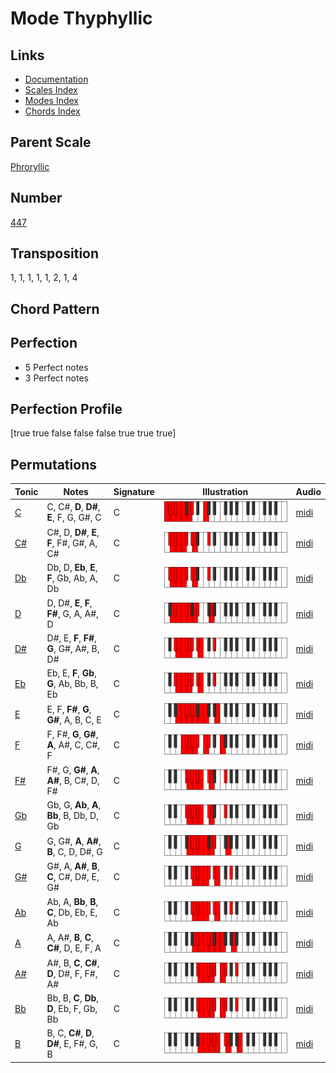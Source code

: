 # Mode Thyphyllic

## Links

- [Documentation](README.md)
- [Scales Index](Scales.md)
- [Modes Index](Modes.md)
- [Chords Index](Chords.md)

## Parent Scale

[Phroryllic](ScalePhroryllic.md)

## Number

[447](https://ianring.com/musictheory/scales/447)

## Transposition

1, 1, 1, 1, 1, 2, 1, 4

## Chord Pattern



## Perfection

- 5 Perfect notes
- 3 Perfect notes

## Perfection Profile

[true true false false false true true true]

## Permutations

| Tonic | Notes | Signature | Illustration | Audio |
|-------|-------|-----------|--------------|-------|
| [C](ModeCNaturalThyphyllic.md) | C, C#, **D**, **D#**, **E**, F, G, G#, C | C | ![CNaturalThyphyllic](ModeCNaturalThyphyllic.png) | [midi](https://github.com/edipermadi/music/blob/main/docs/ModeCNaturalThyphyllic.mid?raw=true) |
| [C#](ModeCSharpThyphyllic.md) | C#, D, **D#**, **E**, **F**, F#, G#, A, C# | C | ![CSharpThyphyllic](ModeCSharpThyphyllic.png) | [midi](https://github.com/edipermadi/music/blob/main/docs/ModeCSharpThyphyllic.mid?raw=true) |
| [Db](ModeDFlatThyphyllic.md) | Db, D, **Eb**, **E**, **F**, Gb, Ab, A, Db | C | ![DFlatThyphyllic](ModeDFlatThyphyllic.png) | [midi](https://github.com/edipermadi/music/blob/main/docs/ModeDFlatThyphyllic.mid?raw=true) |
| [D](ModeDNaturalThyphyllic.md) | D, D#, **E**, **F**, **F#**, G, A, A#, D | C | ![DNaturalThyphyllic](ModeDNaturalThyphyllic.png) | [midi](https://github.com/edipermadi/music/blob/main/docs/ModeDNaturalThyphyllic.mid?raw=true) |
| [D#](ModeDSharpThyphyllic.md) | D#, E, **F**, **F#**, **G**, G#, A#, B, D# | C | ![DSharpThyphyllic](ModeDSharpThyphyllic.png) | [midi](https://github.com/edipermadi/music/blob/main/docs/ModeDSharpThyphyllic.mid?raw=true) |
| [Eb](ModeEFlatThyphyllic.md) | Eb, E, **F**, **Gb**, **G**, Ab, Bb, B, Eb | C | ![EFlatThyphyllic](ModeEFlatThyphyllic.png) | [midi](https://github.com/edipermadi/music/blob/main/docs/ModeEFlatThyphyllic.mid?raw=true) |
| [E](ModeENaturalThyphyllic.md) | E, F, **F#**, **G**, **G#**, A, B, C, E | C | ![ENaturalThyphyllic](ModeENaturalThyphyllic.png) | [midi](https://github.com/edipermadi/music/blob/main/docs/ModeENaturalThyphyllic.mid?raw=true) |
| [F](ModeFNaturalThyphyllic.md) | F, F#, **G**, **G#**, **A**, A#, C, C#, F | C | ![FNaturalThyphyllic](ModeFNaturalThyphyllic.png) | [midi](https://github.com/edipermadi/music/blob/main/docs/ModeFNaturalThyphyllic.mid?raw=true) |
| [F#](ModeFSharpThyphyllic.md) | F#, G, **G#**, **A**, **A#**, B, C#, D, F# | C | ![FSharpThyphyllic](ModeFSharpThyphyllic.png) | [midi](https://github.com/edipermadi/music/blob/main/docs/ModeFSharpThyphyllic.mid?raw=true) |
| [Gb](ModeGFlatThyphyllic.md) | Gb, G, **Ab**, **A**, **Bb**, B, Db, D, Gb | C | ![GFlatThyphyllic](ModeGFlatThyphyllic.png) | [midi](https://github.com/edipermadi/music/blob/main/docs/ModeGFlatThyphyllic.mid?raw=true) |
| [G](ModeGNaturalThyphyllic.md) | G, G#, **A**, **A#**, **B**, C, D, D#, G | C | ![GNaturalThyphyllic](ModeGNaturalThyphyllic.png) | [midi](https://github.com/edipermadi/music/blob/main/docs/ModeGNaturalThyphyllic.mid?raw=true) |
| [G#](ModeGSharpThyphyllic.md) | G#, A, **A#**, **B**, **C**, C#, D#, E, G# | C | ![GSharpThyphyllic](ModeGSharpThyphyllic.png) | [midi](https://github.com/edipermadi/music/blob/main/docs/ModeGSharpThyphyllic.mid?raw=true) |
| [Ab](ModeAFlatThyphyllic.md) | Ab, A, **Bb**, **B**, **C**, Db, Eb, E, Ab | C | ![AFlatThyphyllic](ModeAFlatThyphyllic.png) | [midi](https://github.com/edipermadi/music/blob/main/docs/ModeAFlatThyphyllic.mid?raw=true) |
| [A](ModeANaturalThyphyllic.md) | A, A#, **B**, **C**, **C#**, D, E, F, A | C | ![ANaturalThyphyllic](ModeANaturalThyphyllic.png) | [midi](https://github.com/edipermadi/music/blob/main/docs/ModeANaturalThyphyllic.mid?raw=true) |
| [A#](ModeASharpThyphyllic.md) | A#, B, **C**, **C#**, **D**, D#, F, F#, A# | C | ![ASharpThyphyllic](ModeASharpThyphyllic.png) | [midi](https://github.com/edipermadi/music/blob/main/docs/ModeASharpThyphyllic.mid?raw=true) |
| [Bb](ModeBFlatThyphyllic.md) | Bb, B, **C**, **Db**, **D**, Eb, F, Gb, Bb | C | ![BFlatThyphyllic](ModeBFlatThyphyllic.png) | [midi](https://github.com/edipermadi/music/blob/main/docs/ModeBFlatThyphyllic.mid?raw=true) |
| [B](ModeBNaturalThyphyllic.md) | B, C, **C#**, **D**, **D#**, E, F#, G, B | C | ![BNaturalThyphyllic](ModeBNaturalThyphyllic.png) | [midi](https://github.com/edipermadi/music/blob/main/docs/ModeBNaturalThyphyllic.mid?raw=true) |
